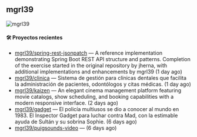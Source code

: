 ## mgrl39 
<p align="left"> <img src="https://komarev.com/ghpvc/?username=mgrbl&label=Profile%20views&color=0e75b6&style=flat" alt="mgrl39" /> </p>












#### 🛠 Proyectos recientes

- [mgrl39/spring-rest-jsonpatch](https://github.com/mgrl39/spring-rest-jsonpatch) — A reference implementation demonstrating Spring Boot REST API structure and patterns. Completion of the exercise started in the original repository by jherna, with additional implementations and enhancements by mgrl39 (1 day ago)
- [mgrl39/clinica](https://github.com/mgrl39/clinica) — Sistema de gestión para clínicas dentales que facilita la administración de pacientes, odontólogos y citas médicas. (1 day ago)
- [mgrl39/kaizen](https://github.com/mgrl39/kaizen) — An elegant cinema management platform featuring movie catalogs, show scheduling, and booking capabilities with a modern responsive interface. (2 days ago)
- [mgrl39/gadget](https://github.com/mgrl39/gadget) — El policía multiusos se dio a conocer al mundo en 1983. El Inspector Gadget para luchar contra Mad, con la estimable ayuda de Sultán y su sobrina Sophie. (6 days ago)
- [mgrl39/puigsounds-video](https://github.com/mgrl39/puigsounds-video) —  (6 days ago)




